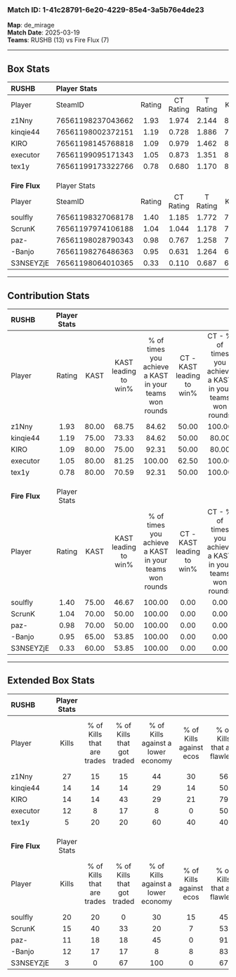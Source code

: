 ### Match ID: 1-41c28791-6e20-4229-85e4-3a5b76e4de23  
**Map**: de_mirage  
**Match Date**: 2025-03-19  
**Teams**: RUSHB (13) vs Fire Flux (7)  

---  

## Box Stats  

| **RUSHB**     | Player Stats      |        |           |          |       |       |       |         |        |      |     |
| :- | :- | :-: | :-: | :-: | :-: | :-: | :-: | :-: | :-: | :-: | :-: |
| Player        | SteamID           | Rating | CT Rating | T Rating | KAST  |  ADR  | Kills | Assists | Deaths | K/D  | HS% |
| z1Nny         | 76561198237043662 |  1.93  |   1.974   |  2.144   | 80.00 | 140.1 |  27   |    4    |   13   | 2.08 | 77  |
| kinqie44      | 76561198002372151 |  1.19  |   0.728   |  1.886   | 75.00 | 83.6  |  14   |    6    |   12   | 1.17 | 64  |
| KIRO          | 76561198145768818 |  1.09  |   0.979   |  1.462   | 80.00 | 64.1  |  14   |    2    |   14   | 1.00 | 28  |
| executor      | 76561199095171343 |  1.05  |   0.873   |  1.351   | 80.00 | 52.8  |  12   |    2    |   11   | 1.09 | 50  |
| tex1y         | 76561199173322766 |  0.78  |   0.680   |  1.170   | 80.00 | 53.8  |   5   |    8    |   11   | 0.45 | 60  |
|               |                   |        |           |          |       |       |       |         |        |      |     |
|               |                   |        |           |          |       |       |       |         |        |      |     |
|               |                   |        |           |          |       |       |       |         |        |      |     |
| **Fire Flux** | Player Stats      |        |           |          |       |       |       |         |        |      |     |
| Player        | SteamID           | Rating | CT Rating | T Rating | KAST  |  ADR  | Kills | Assists | Deaths | K/D  | HS% |
| soulfly       | 76561198327068178 |  1.40  |   1.185   |  1.772   | 75.00 | 105.3 |  20   |    4    |   16   | 1.25 | 50  |
| ScrunK        | 76561197974106188 |  1.04  |   1.044   |  1.178   | 70.00 | 71.7  |  15   |    3    |   16   | 0.94 | 33  |
| paz-          | 76561198028790343 |  0.98  |   0.767   |  1.258   | 70.00 | 65.0  |  11   |    4    |   11   | 1.00 | 54  |
| -Banjo        | 76561198276486363 |  0.95  |   0.631   |  1.264   | 65.00 | 69.4  |  12   |    4    |   13   | 0.92 | 50  |
| S3NSEYZjE     | 76561198064010365 |  0.33  |   0.110   |  0.687   | 60.00 | 34.9  |   3   |    4    |   16   | 0.19 |  0  |
---  

## Contribution Stats  

| **RUSHB**     | Player Stats |       |                      |                                                        |                           |                                                             |                          |                                                            |
| :- | :-: | :-: | :-: | :-: | :-: | :-: | :-: | :-: |
| Player        |    Rating    | KAST  | KAST leading to win% | % of times you achieve a KAST in your teams won rounds | CT - KAST leading to win% | CT - % of times you achieve a KAST in your teams won rounds | T - KAST leading to win% | T - % of times you achieve a KAST in your teams won rounds |
| z1Nny         |     1.93     | 80.00 |        68.75         |                         84.62                          |           50.00           |                           100.00                            |          100.00          |                           75.00                            |
| kinqie44      |     1.19     | 75.00 |        73.33         |                         84.62                          |           50.00           |                            80.00                            |          100.00          |                           87.50                            |
| KIRO          |     1.09     | 80.00 |        75.00         |                         92.31                          |           50.00           |                            80.00                            |          100.00          |                           100.00                           |
| executor      |     1.05     | 80.00 |        81.25         |                         100.00                         |           62.50           |                           100.00                            |          100.00          |                           100.00                           |
| tex1y         |     0.78     | 80.00 |        70.59         |                         92.31                          |           50.00           |                           100.00                            |          100.00          |                           87.50                            |
|               |              |       |                      |                                                        |                           |                                                             |                          |                                                            |
|               |              |       |                      |                                                        |                           |                                                             |                          |                                                            |
|               |              |       |                      |                                                        |                           |                                                             |                          |                                                            |
| **Fire Flux** | Player Stats |       |                      |                                                        |                           |                                                             |                          |                                                            |
| Player        |    Rating    | KAST  | KAST leading to win% | % of times you achieve a KAST in your teams won rounds | CT - KAST leading to win% | CT - % of times you achieve a KAST in your teams won rounds | T - KAST leading to win% | T - % of times you achieve a KAST in your teams won rounds |
| soulfly       |     1.40     | 75.00 |        46.67         |                         100.00                         |           0.00            |                            0.00                             |          77.78           |                           100.00                           |
| ScrunK        |     1.04     | 70.00 |        50.00         |                         100.00                         |           0.00            |                            0.00                             |          87.50           |                           100.00                           |
| paz-          |     0.98     | 70.00 |        50.00         |                         100.00                         |           0.00            |                            0.00                             |          70.00           |                           100.00                           |
| -Banjo        |     0.95     | 65.00 |        53.85         |                         100.00                         |           0.00            |                            0.00                             |          87.50           |                           100.00                           |
| S3NSEYZjE     |     0.33     | 60.00 |        53.85         |                         100.00                         |           0.00            |                            0.00                             |          77.78           |                           100.00                           |
---  

## Extended Box Stats  

| **RUSHB**     | Player Stats |                            |                            |                                    |                         |                              |                                 |        |                             |                                     |                          |                               |                            |
| :- | :-: | :-: | :-: | :-: | :-: | :-: | :-: | :-: | :-: | :-: | :-: | :-: | :-: |
| Player        |    Kills     | % of Kills that are trades | % of Kills that got traded | % of Kills against a lower economy | % of Kills against ecos | % of Kills that are flawless | % of Kills that are close duels | Deaths | % of Deaths that get traded | % of Deaths against a lower economy | % of Deaths against ecos | % of Deaths that are flawless | % of Deaths that are close |
| z1Nny         |      27      |             15             |             15             |                 44                 |           30            |              56              |                0                |   13   |             31              |                 23                  |            15            |              54               |             15             |
| kinqie44      |      14      |             14             |             14             |                 29                 |           14            |              50              |               14                |   12   |              8              |                  8                  |            0             |              83               |             8              |
| KIRO          |      14      |             14             |             43             |                 29                 |           21            |              79              |                7                |   14   |             21              |                  7                  |            7             |              93               |             0              |
| executor      |      12      |             8              |             17             |                 8                  |            0            |              50              |                8                |   11   |              9              |                  9                  |            0             |              64               |             9              |
| tex1y         |      5       |             20             |             20             |                 60                 |           40            |              40              |                0                |   11   |             18              |                  0                  |            0             |              27               |             18             |
|               |              |                            |                            |                                    |                         |                              |                                 |        |                             |                                     |                          |                               |                            |
|               |              |                            |                            |                                    |                         |                              |                                 |        |                             |                                     |                          |                               |                            |
|               |              |                            |                            |                                    |                         |                              |                                 |        |                             |                                     |                          |                               |                            |
| **Fire Flux** | Player Stats |                            |                            |                                    |                         |                              |                                 |        |                             |                                     |                          |                               |                            |
| Player        |    Kills     | % of Kills that are trades | % of Kills that got traded | % of Kills against a lower economy | % of Kills against ecos | % of Kills that are flawless | % of Kills that are close duels | Deaths | % of Deaths that get traded | % of Deaths against a lower economy | % of Deaths against ecos | % of Deaths that are flawless | % of Deaths that are close |
| soulfly       |      20      |             20             |             0              |                 30                 |           15            |              45              |               15                |   16   |             31              |                 25                  |            6             |              56               |             6              |
| ScrunK        |      15      |             40             |             33             |                 20                 |            7            |              53              |               13                |   16   |             19              |                 25                  |            0             |              63               |             0              |
| paz-          |      11      |             18             |             18             |                 45                 |            0            |              91              |                0                |   11   |             18              |                  9                  |            0             |              55               |             0              |
| -Banjo        |      12      |             17             |             17             |                 8                  |            8            |              83              |                8                |   13   |             15              |                 23                  |            0             |              54               |             0              |
| S3NSEYZjE     |      3       |             0              |             67             |                100                 |            0            |              67              |                0                |   16   |             19              |                 19                  |            0             |              63               |             19             |
